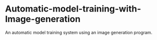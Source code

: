 # Automatic-model-training-with-Image-generation
An automatic model training system using an image generation program.
